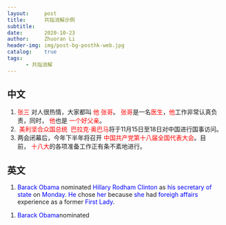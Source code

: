 ```yaml
---
layout:     post
title:      共指消解示例
subtitle:   
date:       2020-10-23
author:     Zhuoran Li
header-img: img/post-bg-posthk-web.jpg
catalog:    true
tags:
      - 共指消解
---
```


## 中文

<div>
    <ol>
        <li>
            <font color=#FF0000>  张三</font> 对人很热情，大家都叫<font color=#FF0000>  他   张哥</font>。<font color=#FF0000>    张哥</font>是一名<font color=#FF0000>医生</font>，<font color=#FF0000>他</font>工作非常认真负责，同时，<font color=#FF0000> 他</font>也是<font color=#FF0000> 一个好父亲</font>。
        </li>
        <li>
            <font color=#FF0000> 美利坚合众国总统  巴拉克·奥巴马</font>将于11月15日至18日对中国进行国事访问。
        </li>
        <li>
            两会闭幕后，今年下半年将召开<font color=#FF0000> 中国共产党第十八届全国代表大会</font>。目前，<font color=#FF0000> 十八大</font>的各项准备工作正有条不紊地进行。
        </li>
    </ol>
</div>

## 英文

1. <font color=#0000FF>Barack Obama</font> nominated <font color=#0000FF>Hillary Rodham Clinton</font> as <font color=#0000FF>his secretary of state</font> on <font color=#0000FF>Monday</font>. <font color=#0000FF>He</font> chose <font color=#0000FF>her</font> because <font color=#0000FF>she</font> had <font color=#0000FF>foreigh affairs</font> experience as a former <font color=#0000FF>First Lady</font>.

<div>
<ol>
    <li>
    <font color=#0000FF>Barack Obama</font>nominated
    </li>
    </ol>    
</div>